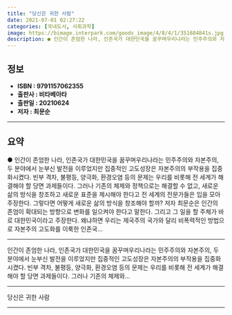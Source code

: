 ```yaml
---
title: "당신은 귀한 사람"
date: 2021-07-01 02:27:22
categories: [국내도서, 사회과학]
image: https://bimage.interpark.com/goods_image/4/8/4/1/351684841s.jpg
description: ● 인간이 존엄한 나라, 인존국가 대한민국을 꿈꾸며우리나라는 민주주의와 자본주의, 두 분야에서 눈부신 발전을 이루었지만 집중적인 고도성장은 자본주의의 부작용을 집중화시켰다. 빈부 격차, 불평등, 양극화, 환경오염 등의 문제는 우리를 비롯해 전 세계가 해결해야 할 당면 과제들이다. 그러
---
```


## **정보**

- **ISBN : 9791157062355**
- **출판사 : 비타베아타**
- **출판일 : 20210624**
- **저자 : 최문순**

------



## **요약**

●  인간이 존엄한 나라, 인존국가 대한민국을 꿈꾸며우리나라는 민주주의와 자본주의, 두 분야에서 눈부신 발전을 이루었지만 집중적인 고도성장은 자본주의의 부작용을 집중화시켰다. 빈부 격차, 불평등, 양극화, 환경오염 등의 문제는 우리를 비롯해 전 세계가 해결해야 할 당면 과제들이다. 그러나 기존의 체제와 정책으로는 해결할 수 없고, 새로운 삶의 방식을 창조하고 새로운 표준을 제시해야 한다고 전 세계의 전문가들은 입을 모아 주장한다. 그렇다면 어떻게 새로운 삶의 방식을 창조해야 할까? 저자 최문순은 인간의 존엄이 확대되는 방향으로 변화를 일으켜야 한다고 말한다. 그리고 그 일을 할 주체가 바로 대한민국이라고 주장한다. 왜냐하면 우리는 제국주의 국가와 달리 비폭력적인 방법으로 자본주의 고도화를 이룩한 인존국...

------

인간이 존엄한 나라, 인존국가 대한민국을 꿈꾸며우리나라는 민주주의와 자본주의, 두 분야에서 눈부신 발전을 이루었지만 집중적인 고도성장은 자본주의의 부작용을 집중화시켰다. 빈부 격차, 불평등, 양극화, 환경오염 등의 문제는 우리를 비롯해 전 세계가 해결해야 할 당면 과제들이다. 그러나 기존의 체제와... 

------


당신은 귀한 사람 

------


